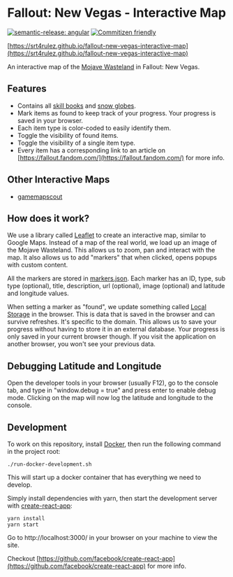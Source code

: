# Fallout: New Vegas - Interactive Map

[![semantic-release: angular](https://img.shields.io/badge/semantic--release-angular-e10079?logo=semantic-release)](https://github.com/semantic-release/semantic-release)
[![Commitizen friendly](https://img.shields.io/badge/commitizen-friendly-brightgreen.svg)](http://commitizen.github.io/cz-cli/)

[https://srt4rulez.github.io/fallout-new-vegas-interactive-map](https://srt4rulez.github.io/fallout-new-vegas-interactive-map)

An interactive map of the [Mojave Wasteland](https://fallout.fandom.com/wiki/Mojave_Wasteland) in Fallout: New Vegas. 

## Features

- Contains all [skill books](https://fallout.fandom.com/wiki/Fallout:_New_Vegas_skill_books) and [snow globes](https://fallout.fandom.com/wiki/Snow_globe).
- Mark items as found to keep track of your progress. Your progress is saved in your browser.  
- Each item type is color-coded to easily identify them.
- Toggle the visibility of found items.
- Toggle the visibility of a single item type.
- Every item has a corresponding link to an article on [https://fallout.fandom.com/](https://fallout.fandom.com/) for more info.

## Other Interactive Maps

- [gamemapscout](http://www.gamemapscout.com/falloutnewvegas_interactive.html)

## How does it work?

We use a library called [Leaflet](https://leafletjs.com/) to create an interactive map, similar to Google Maps. 
Instead of a map of the real world, we load up an image of the Mojave Wasteland. This allows us to zoom, pan and interact 
with the map. It also allows us to add "markers" that when clicked, opens popups with custom content.

All the markers are stored in [markers.json](./src/Data/markers.json). Each marker has an ID, type, sub type (optional), 
title, description, url (optional), image (optional) and latitude and longitude values. 

When setting a marker as "found", we update something called [Local Storage](https://developer.mozilla.org/en-US/docs/Web/API/Window/localStorage) 
in the browser. This is data that is saved in the browser and can survive refreshes. It's specific to the domain. 
This allows us to save your progress without having to store it in an external database. Your progress is only saved in 
your current browser though. If you visit the application on another browser, you won't see your previous data.

## Debugging Latitude and Longitude

Open the developer tools in your browser (usually F12), go to the console tab, and type in "window.debug = true" and 
press enter to enable debug mode. Clicking on the map will now log the latitude and longitude to the console.

## Development

To work on this repository, install [Docker](https://www.docker.com/), then run the following command in the project root:

```
./run-docker-development.sh
```

This will start up a docker container that has everything we need to develop.  

Simply install dependencies with yarn, then start the development server with [create-react-app](https://github.com/facebook/create-react-app):

```
yarn install
yarn start
```

Go to http://localhost:3000/ in your browser on your machine to view the site.

Checkout [https://github.com/facebook/create-react-app](https://github.com/facebook/create-react-app) for more info.
